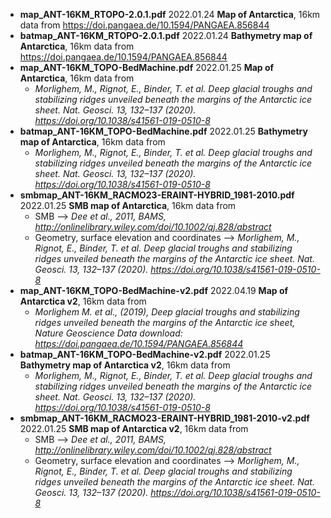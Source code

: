 * **map_ANT-16KM_RTOPO-2.0.1.pdf**                           2022.01.24  **Map of Antarctica**, 16km data from https://doi.pangaea.de/10.1594/PANGAEA.856844
* **batmap_ANT-16KM_RTOPO-2.0.1.pdf**                        2022.01.24  **Bathymetry map of Antarctica**, 16km data from https://doi.pangaea.de/10.1594/PANGAEA.856844
* **map_ANT-16KM_TOPO-BedMachine.pdf**                       2022.01.25  **Map of Antarctica**, 16km data from 
  * *Morlighem, M., Rignot, E., Binder, T. et al. Deep glacial troughs and stabilizing ridges unveiled beneath the margins of the Antarctic ice sheet. Nat. Geosci. 13, 132–137 (2020). https://doi.org/10.1038/s41561-019-0510-8*
* **batmap_ANT-16KM_TOPO-BedMachine.pdf**                    2022.01.25  **Bathymetry map of Antarctica**, 16km data from 
  * *Morlighem, M., Rignot, E., Binder, T. et al. Deep glacial troughs and stabilizing ridges unveiled beneath the margins of the Antarctic ice sheet. Nat. Geosci. 13, 132–137 (2020). https://doi.org/10.1038/s41561-019-0510-8*
* **smbmap_ANT-16KM_RACMO23-ERAINT-HYBRID_1981-2010.pdf**    2022.01.25  **SMB map of Antarctica**, 16km data from 
  * SMB -->  *Dee et al., 2011, BAMS, http://onlinelibrary.wiley.com/doi/10.1002/qj.828/abstract*
  * Geometry, surface elevation and coordinates --> *Morlighem, M., Rignot, E., Binder, T. et al. Deep glacial troughs and stabilizing ridges unveiled beneath the margins of the Antarctic ice sheet. Nat. Geosci. 13, 132–137 (2020). https://doi.org/10.1038/s41561-019-0510-8*
* **map_ANT-16KM_TOPO-BedMachine-v2.pdf**                       2022.04.19  **Map of Antarctica v2**, 16km data from 
  * *Morlighem M. et al., (2019), Deep glacial troughs and stabilizing ridges unveiled beneath the margins of the Antarctic ice sheet, Nature Geoscience Data download: https://doi.pangaea.de/10.1594/PANGAEA.856844*
* **batmap_ANT-16KM_TOPO-BedMachine-v2.pdf**                    2022.01.25  **Bathymetry map of Antarctica v2**, 16km data from 
  * *Morlighem, M., Rignot, E., Binder, T. et al. Deep glacial troughs and stabilizing ridges unveiled beneath the margins of the Antarctic ice sheet. Nat. Geosci. 13, 132–137 (2020). https://doi.org/10.1038/s41561-019-0510-8*
* **smbmap_ANT-16KM_RACMO23-ERAINT-HYBRID_1981-2010-v2.pdf**    2022.01.25  **SMB map of Antarctica v2**, 16km data from 
  * SMB -->  *Dee et al., 2011, BAMS, http://onlinelibrary.wiley.com/doi/10.1002/qj.828/abstract*
  * Geometry, surface elevation and coordinates --> *Morlighem, M., Rignot, E., Binder, T. et al. Deep glacial troughs and stabilizing ridges unveiled beneath the margins of the Antarctic ice sheet. Nat. Geosci. 13, 132–137 (2020). https://doi.org/10.1038/s41561-019-0510-8*
